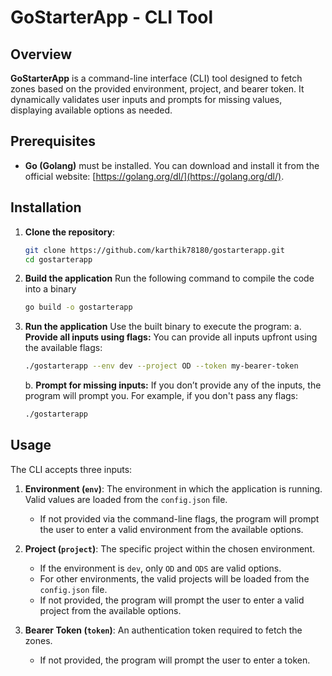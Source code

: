 # GoStarterApp - CLI Tool

## Overview

**GoStarterApp** is a command-line interface (CLI) tool designed to fetch zones based on the provided environment, project, and bearer token. It dynamically validates user inputs and prompts for missing values, displaying available options as needed.

## Prerequisites

- **Go (Golang)** must be installed. You can download and install it from the official website: [https://golang.org/dl/](https://golang.org/dl/).

## Installation

1. **Clone the repository**:
   ```bash
   git clone https://github.com/karthik78180/gostarterapp.git
   cd gostarterapp
   ```
2. **Build the application**
    Run the following command to compile the code into a binary
   ```bash
   go build -o gostarterapp
   ```
3. **Run the application**
    Use the built binary to execute the program:
    a. **Provide all inputs using flags:**
    You can provide all inputs upfront using the available flags:

    ```bash
    ./gostarterapp --env dev --project OD --token my-bearer-token
    ```
    b. **Prompt for missing inputs:**
    If you don’t provide any of the inputs, the program will prompt you. For example, if you don't pass any flags:
    ```bash
    ./gostarterapp
    ```
## Usage

The CLI accepts three inputs:

1. **Environment (`env`)**: The environment in which the application is running. Valid values are loaded from the `config.json` file.
   - If not provided via the command-line flags, the program will prompt the user to enter a valid environment from the available options.
   
2. **Project (`project`)**: The specific project within the chosen environment.
   - If the environment is `dev`, only `OD` and `ODS` are valid options.
   - For other environments, the valid projects will be loaded from the `config.json` file.
   - If not provided, the program will prompt the user to enter a valid project from the available options.
   
3. **Bearer Token (`token`)**: An authentication token required to fetch the zones.
   - If not provided, the program will prompt the user to enter a token.
